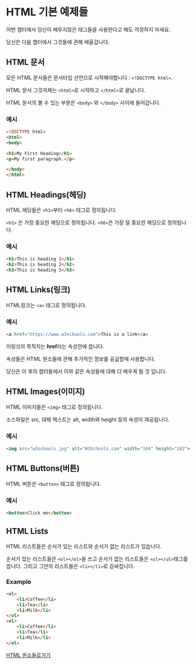 # HTML 기본 예제들

이번 챕터에서 당신이 배우지않은 태그들을 사용한다고 해도 걱정하지 마세요.

당신은 다음 챕터에서 그것들에 관해 배울겁니다.

## HTML 문서

모든 HTML 문서들은 문서타입 선언으로 시작해야합니다 : `<!DOCTYPE html>`.

HTML 문서 그것자체는 `<html>`로 시작하고 `</html>`로 끝납니다.

HTML 문서의 볼 수 있는 부분은 `<body>` 와 `</body>` 사이에 들어갑니다.

### 예시

```html
<!DOCTYPE html>
<html>
<body>

<h1>My First Heading</h1>
<p>My first paragraph.</p>

</body>
</html>
```

## HTML Headings(헤딩)

HTML 헤딩들은 `<h1>`부터 `<h6>` 태그로 정의됩니다.

`<h1>` 은 가장 중요한 헤딩으로 정의됩니다. `<h6>`은 가장 덜 중요한 헤딩으로 정의됩니다.

### 예시

```html
<h1>This is heading 1</h1>
<h2>This is heading 2</h2>
<h3>This is heading 3</h3>
```

## HTML Links(링크)

HTML링크는 `<a>` 태그로 정의됩니다.

### 예시

```html
<a href="https://www.w3schools.com">This is a link</a>
```

이링크의 목적지는 **href**라는 속성안에 씁니다.

속성들은 HTML 원소들에 관해 추가적인 정보를 공급할때 사용합니다.

당신은 이 후의 챕터들에서 이와 같은 속성들에 대해 더 배우게 될 것 입니다.

## HTML Images(이미지)

HTML 이미지들은 `<img>` 태그로 정의됩니다.

소스파일은 src, 대체 택스트는 alt, width와 height 등의 속성이 제공됩니다.

### 예시

```html
<img src="w3schools.jpg" alt="W3Schools.com" width="104" height="142">
```

## HTML Buttons(버튼)

HTML 버튼은 `<button>` 태그로 정의됩니다.

### 예시

```html
<button>Click me</button>
```

## HTML Lists

HTML 리스트들은 순서가 있는 리스트와 순서가 없는 리스트가 있습니다.

순서가 있는 리스트들은 `<ol></ol>`을 쓰고 순서가 없는 리스트들은 `<ul></ul>`태그를 씁니다. 그리고 그안의 리스트들은 `<li></li>`로 감싸집니다.

### Example

```html
<ul>  
    <li>Coffee</li>  
    <li>Tea</li>  
    <li>Milk</li>
</ul>
<ol>  
    <li>Coffee</li>  
    <li>Tea</li>  
    <li>Milk</li>
</ol>
```

[HTML 원소들로가기](./HTML_elements.md)

